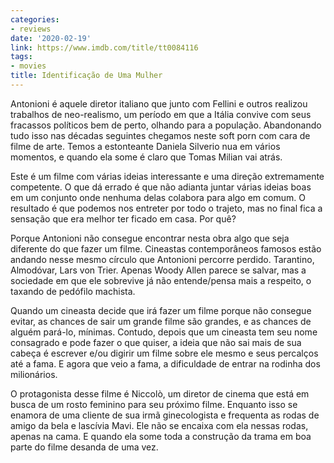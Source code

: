 ```yaml
---
categories:
- reviews
date: '2020-02-19'
link: https://www.imdb.com/title/tt0084116
tags:
- movies
title: Identificação de Uma Mulher
---
```


Antonioni é aquele diretor italiano que junto com Fellini e outros realizou trabalhos de neo-realismo, um período em que a Itália convive com seus fracassos políticos bem de perto, olhando para a população. Abandonando tudo isso nas décadas seguintes chegamos neste soft porn com cara de filme de arte. Temos a estonteante Daniela Silverio nua em vários momentos, e quando ela some é claro que Tomas Milian vai atrás.

Este é um filme com várias ideias interessante e uma direção extremamente competente. O que dá errado é que não adianta juntar várias ideias boas em um conjunto onde nenhuma delas colabora para algo em comum. O resultado é que podemos nos entreter por todo o trajeto, mas no final fica a sensação que era melhor ter ficado em casa. Por quê?

Porque Antonioni não consegue encontrar nesta obra algo que seja diferente do que fazer um filme. Cineastas contemporâneos famosos estão andando nesse mesmo círculo que Antonioni percorre perdido. Tarantino, Almodóvar, Lars von Trier. Apenas Woody Allen parece se salvar, mas a sociedade em que ele sobrevive já não entende/pensa mais a respeito, o taxando de pedófilo machista.

Quando um cineasta decide que irá fazer um filme porque não consegue evitar, as chances de sair um grande filme são grandes, e as chances de alguém pará-lo, mínimas. Contudo, depois que um cineasta tem seu nome consagrado e pode fazer o que quiser, a ideia que não sai mais de sua cabeça é escrever e/ou digirir um filme sobre ele mesmo e seus percalços até a fama. E agora que veio a fama, a dificuldade de entrar na rodinha dos milionários.

O protagonista desse filme é Niccolò, um diretor de cinema que está em busca de um rosto feminino para seu próximo filme. Enquanto isso se enamora de uma cliente de sua irmã ginecologista e frequenta as rodas de amigo da bela e lascívia Mavi. Ele não se encaixa com ela nessas rodas, apenas na cama. E quando ela some toda a construção da trama em boa parte do filme desanda de uma vez.
